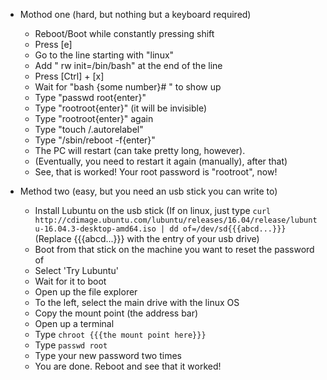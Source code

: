 - Mothod one (hard, but nothing but a keyboard required)
  - Reboot/Boot while constantly pressing shift
  - Press [e]
  - Go to the line starting with "linux"
  - Add " rw init=/bin/bash" at the end of the line
  - Press [Ctrl] + [x]
  - Wait for "bash {some number}# " to show up
  - Type "passwd root{enter}"
  - Type "rootroot{enter}" (it will be invisible)
  - Type "rootroot{enter}" again
  - Type "touch /.autorelabel"
  - Type "/sbin/reboot -f{enter}"
  - The PC will restart (can take pretty long, however).
  - (Eventually, you need to restart it again (manually), after that)
  - See, that is worked! Your root password is "rootroot", now!

- Method two (easy, but you need an usb stick you can write to)
  - Install Lubuntu on the usb stick (If on linux, just type `curl http://cdimage.ubuntu.com/lubuntu/releases/16.04/release/lubuntu-16.04.3-desktop-amd64.iso | dd of=/dev/sd{{{abcd...}}}` (Replace {{{abcd...}}} with the entry of your usb drive)
  - Boot from that stick on the machine you want to reset the password of
  - Select 'Try Lubuntu'
  - Wait for it to boot
  - Open up the file explorer
  - To the left, select the main drive with the linux OS
  - Copy the mount point (the address bar)
  - Open up a terminal
  - Type `chroot {{{the mount point here}}}`
  - Type `passwd root`
  - Type your new password two times
  - You are done. Reboot and see that it worked!
